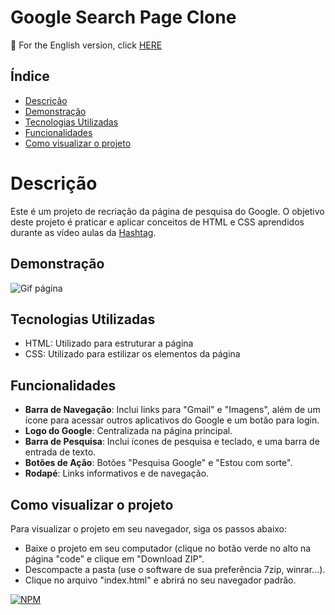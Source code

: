 # Google Search Page Clone

🔗 For the English version, click [HERE](https://github.com/patyfreitasbr/Google-Search-Page-Clone/blob/main/README_en.md "readme english")


## Índice

- [Descrição](#descrição)
- [Demonstração](#demonstração)
- [Tecnologias Utilizadas](#tecnologias-utilizadas)
- [Funcionalidades](#funcionalidades)
- [Como visualizar o projeto](#como-visualizar-o-projeto)

# Descrição

Este é um projeto de recriação da página de pesquisa do Google. O objetivo deste projeto é praticar e aplicar conceitos de HTML e CSS aprendidos durante as vídeo aulas da [Hashtag](https://hashtagtreinamentos.com "Site da Hashtag").

## Demonstração

![Gif página](https://blogger.googleusercontent.com/img/b/R29vZ2xl/AVvXsEhwQNAGbFpUaDGAhNoDpVqVekA8Qkw69noiVE5SwGr0-ahWcNIeGtImDzYUXjAG_uTPtyvLvqpXPsICcG0-aXfhoB9unSOjBqxTWmTRHAWr7h0-K-vEKWcfs3BIzVen-heJG5vMbI0SWB3g2B7XICYGrwvF0_w48KI2VsJWJQgJ1Iy4IUVoKC2WMKyq2SsX/w640-h360/GoogleSearchPageClone_GIF.gif)

## Tecnologias Utilizadas

- HTML: Utilizado para estruturar a página
- CSS: Utilizado para estilizar os elementos da página

## Funcionalidades

- **Barra de Navegação**: Inclui links para "Gmail" e "Imagens", além de um ícone para acessar outros aplicativos do Google e um botão para login.
- **Logo do Google**: Centralizada na página principal.
- **Barra de Pesquisa**: Inclui ícones de pesquisa e teclado, e uma barra de entrada de texto.
- **Botões de Ação**: Botões "Pesquisa Google" e "Estou com sorte".
- **Rodapé**: Links informativos e de navegação.

## Como visualizar o projeto

Para visualizar o projeto em seu navegador, siga os passos abaixo:

- Baixe o projeto em seu computador (clique no botão verde no alto na página "code" e clique em "Download ZIP".
- Descompacte a pasta (use o software de sua preferência 7zip, winrar...).
- Clique no arquivo "index.html" e abrirá no seu navegador padrão.
  <br>

[![NPM](https://img.shields.io/npm/l/react)](https://github.com/patyfreitasbr/Google-Search-Page-Clone/blob/main/LICENSE)
